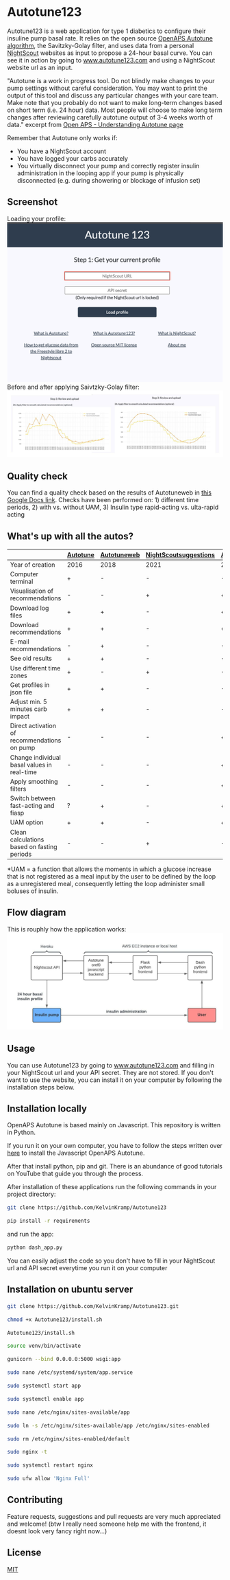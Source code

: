 # Autotune123

Autotune123 is a web application for type 1 diabetics to configure their insuline pump basal rate. It relies on the open source [OpenAPS Autotune algorithm](https://github.com/openaps/oref0), the 
Savitzky-Golay filter, and uses data from a personal [NightScout](https://nightscout.github.io/) websites as input to propose a 24-hour basal curve. 
You can see it in action by going to www.autotune123.com and using a NightScout website url as an input.

"Autotune is a work in progress tool. Do not blindly make changes to your pump settings without careful consideration. You may want to print the output of this tool and discuss any particular changes with your care team. Make note that you probably do not want to make long-term changes based on short term (i.e. 24 hour) data. Most people will choose to make long term changes after reviewing carefully autotune output of 3-4 weeks worth of data."
excerpt from [Open APS - Understanding Autotune page](https://openaps.readthedocs.io/en/latest/docs/Customize-Iterate/understanding-autotune.html)

Remember that Autotune only works if:
- You have a NightScout account
- You have logged your carbs accurately
- You virtually disconnect your pump and correctly register insulin administration in the looping app if your pump is physically disconnected (e.g. during showering or blockage of infusion set)

## Screenshot
Loading your profile:
![BAfilter](images/Screenshot1.png)
Before and after applying Saivtzky-Golay filter:
![BAfilter](images/BA.jpeg)

## Quality check
You can find a quality check based on the results of Autotuneweb in [this Google Docs link](https://docs.google.com/document/d/1vD75UNISKR1PRoFJYfQb95CWanS69iEYLepJXohpVvs/edit?usp=sharing).
Checks have been performed on: 1) different time periods, 2) with vs. without UAM, 3) Insulin type rapid-acting vs. ulta-rapid acting

## What's up with all the autos?
| | [Autotune](https://openaps.readthedocs.io/en/latest/docs/Customize-Iterate/autotune.html)     | [Autotuneweb](https://autotuneweb.azurewebsites.net/) |[NightScoutsuggestions](https://nightscoutsuggestions.com/) | [Autotune123](http://autotune123.com/)|
|---| --- | --- |--- | --- |
|Year of creation|2016|2018|2021|2022|
|Computer terminal|+|-|-|-|
|Visualisation of recommendations|-|-|+|+|
|Download log files |+|+|-|+|
|Download recommendations|+|+|-|+|
|E-mail recommendations|-|+|-|-|
|See old results|+|+|-|-|
|Use different time zones|+|-|+|-|
|Get profiles in json file|+|+|-|-|
|Adjust min. 5 minutes carb impact|+|+|-|-|
|Direct activation of recommendations on pump|-|-|-|+|
|Change individual basal values in real-time|-|-|-|+|
|Apply smoothing filters|-|-|-|+|
|Switch between fast-acting and fiasp|?|+|-|+|
|UAM option|+|+|-|+|
|Clean calculations based on fasting periods|-|-|+|-|

*UAM = a function that allows the moments in which a glucose increase that is not registered as a meal input by the user to be 
defined by the loop as a unregistered meal, consequently letting the loop administer small boluses of insulin. 

## Flow diagram
This is rouphly how the application works:
![Autotune123](images/autotune123.jpeg)

## Usage
You can use Autotune123 by going to www.autotune123.com and filling in your NightScout url and your API secret. They are not stored. 
If you don't want to use the website, you can install it on your computer by following the installation steps below.

## Installation locally
OpenAPS Autotune is based mainly on Javascript. This repository is written in Python. 

If you run it on your own computer, you have to follow the steps written over [here](https://openaps.readthedocs.io/en/latest/docs/Customize-Iterate/autotune.html) to install the Javascript OpenAPS Autotune.

After that install python, pip and git. There is an abundance of good tutorials on YouTube that guide you through the process. 

After installation of these applications run the following commands in your project directory:

```bash
git clone https://github.com/KelvinKramp/Autotune123
```

```bash
pip install -r requirements
```
and run the app:
```bash
python dash_app.py
```
You can easily adjust the code so you don't have to fill in your NightScout url and API secret everytime you run it on your computer  

## Installation on ubuntu server
```bash
git clone https://github.com/KelvinKramp/Autotune123.git
```
```bash
chmod +x Autotune123/install.sh
```
```bash
Autotune123/install.sh
```
```bash
source venv/bin/activate
```
```bash
gunicorn --bind 0.0.0.0:5000 wsgi:app
```
```bash
sudo nano /etc/systemd/system/app.service
```
```bash
sudo systemctl start app
```
```bash
sudo systemctl enable app
```
```bash
sudo nano /etc/nginx/sites-available/app
```
```bash
sudo ln -s /etc/nginx/sites-available/app /etc/nginx/sites-enabled
```
```bash
sudo rm /etc/nginx/sites-enabled/default
```
```bash
sudo nginx -t
```
```bash
sudo systemctl restart nginx
```
```bash
sudo ufw allow 'Nginx Full'
```

## Contributing
Feature requests, suggestions and pull requests are very much appreciated and welcome!
(btw I really need someone help me with the frontend, it doesnt look very fancy right now...)


## License
[MIT](https://choosealicense.com/licenses/mit/)
